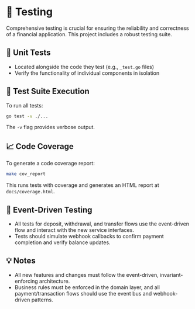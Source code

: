 # 🧪 Testing

Comprehensive testing is crucial for ensuring the reliability and correctness of a financial application. This project includes a robust testing suite.

## 🎯 Unit Tests

- Located alongside the code they test (e.g., `_test.go` files)
- Verify the functionality of individual components in isolation

## 🧪 Test Suite Execution

To run all tests:

```bash
go test -v ./...
```

The `-v` flag provides verbose output.

## 📈 Code Coverage

To generate a code coverage report:

```bash
make cov_report
```

This runs tests with coverage and generates an HTML report at `docs/coverage.html`.

## 🧪 Event-Driven Testing

- All tests for deposit, withdrawal, and transfer flows use the event-driven flow and interact with the new service interfaces.
- Tests should simulate webhook callbacks to confirm payment completion and verify balance updates.

## 💡 Notes

- All new features and changes must follow the event-driven, invariant-enforcing architecture.
- Business rules must be enforced in the domain layer, and all payment/transaction flows should use the event bus and webhook-driven patterns.
